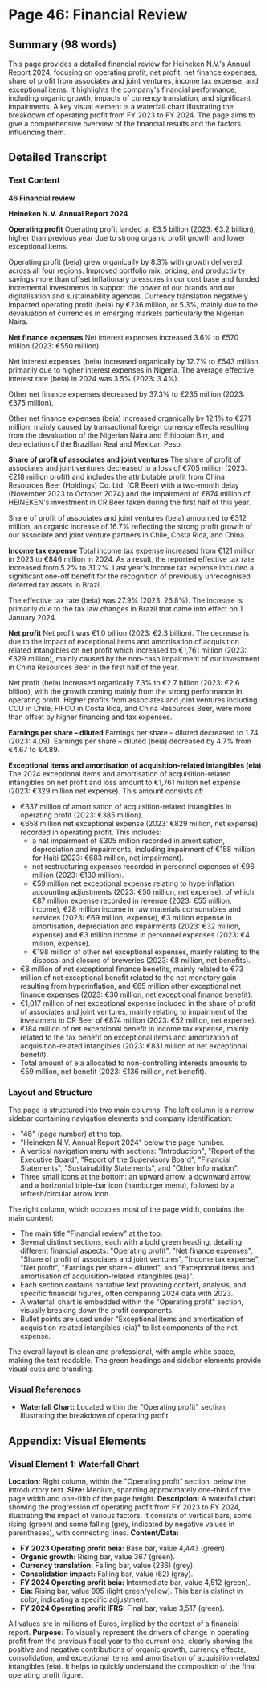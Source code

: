 # Page 46: Financial Review

## Summary (98 words)
This page provides a detailed financial review for Heineken N.V.'s Annual Report 2024, focusing on operating profit, net profit, net finance expenses, share of profit from associates and joint ventures, income tax expense, and exceptional items. It highlights the company's financial performance, including organic growth, impacts of currency translation, and significant impairments. A key visual element is a waterfall chart illustrating the breakdown of operating profit from FY 2023 to FY 2024. The page aims to give a comprehensive overview of the financial results and the factors influencing them.

## Detailed Transcript

### Text Content

**46 Financial review**

**Heineken N.V.**
**Annual Report 2024**

**Operating profit**
Operating profit landed at €3.5 billion (2023: €3.2 billion), higher than previous year due to strong organic profit growth and lower exceptional items.

Operating profit (beia) grew organically by 8.3% with growth delivered across all four regions. Improved portfolio mix, pricing, and productivity savings more than offset inflationary pressures in our cost base and funded incremental investments to support the power of our brands and our digitalisation and sustainability agendas. Currency translation negatively impacted operating profit (beia) by €236 million, or 5.3%, mainly due to the devaluation of currencies in emerging markets particularly the Nigerian Naira.

**Net finance expenses**
Net interest expenses increased 3.6% to €570 million (2023: €550 million).

Net interest expenses (beia) increased organically by 12.7% to €543 million primarily due to higher interest expenses in Nigeria. The average effective interest rate (beia) in 2024 was 3.5% (2023: 3.4%).

Other net finance expenses decreased by 37.3% to €235 million (2023: €375 million).

Other net finance expenses (beia) increased organically by 12.1% to €271 million, mainly caused by transactional foreign currency effects resulting from the devaluation of the Nigerian Naira and Ethiopian Birr, and depreciation of the Brazilian Real and Mexican Peso.

**Share of profit of associates and joint ventures**
The share of profit of associates and joint ventures decreased to a loss of €705 million (2023: €218 million profit) and includes the attributable profit from China Resources Beer (Holdings) Co. Ltd. (CR Beer) with a two-month delay (November 2023 to October 2024) and the impairment of €874 million of HEINEKEN's investment in CR Beer taken during the first half of this year.

Share of profit of associates and joint ventures (beia) amounted to €312 million, an organic increase of 16.7% reflecting the strong profit growth of our associate and joint venture partners in Chile, Costa Rica, and China.

**Income tax expense**
Total income tax expense increased from €121 million in 2023 to €846 million in 2024. As a result, the reported effective tax rate increased from 5.2% to 31.2%. Last year's income tax expense included a significant one-off benefit for the recognition of previously unrecognised deferred tax assets in Brazil.

The effective tax rate (beia) was 27.9% (2023: 26.8%). The increase is primarily due to the tax law changes in Brazil that came into effect on 1 January 2024.

**Net profit**
Net profit was €1.0 billion (2023: €2.3 billion). The decrease is due to the impact of exceptional items and amortisation of acquisition related intangibles on net profit which increased to €1,761 million (2023: €329 million), mainly caused by the non-cash impairment of our investment in China Resources Beer in the first half of the year.

Net profit (beia) increased organically 7.3% to €2.7 billion (2023: €2.6 billion), with the growth coming mainly from the strong performance in operating profit. Higher profits from associates and joint ventures including CCU in Chile, FIFCO in Costa Rica, and China Resources Beer, were more than offset by higher financing and tax expenses.

**Earnings per share – diluted**
Earnings per share – diluted decreased to 1.74 (2023: 4.09). Earnings per share – diluted (beia) decreased by 4.7% from €4.67 to €4.89.

**Exceptional items and amortisation of acquisition-related intangibles (eia)**
The 2024 exceptional items and amortisation of acquisition-related intangibles on net profit and loss amount to €1,761 million net expense (2023: €329 million net expense). This amount consists of:
* €337 million of amortisation of acquisition-related intangibles in operating profit (2023: €385 million).
* €658 million net exceptional expense (2023: €829 million, net expense) recorded in operating profit. This includes:
    * a net impairment of €305 million recorded in amortisation, depreciation and impairments, including impairment of €158 million for Haiti (2023: €683 million, net impairment).
    * net restructuring expenses recorded in personnel expenses of €96 million (2023: €130 million).
    * €59 million net exceptional expense relating to hyperinflation accounting adjustments (2023: €50 million, net expense), of which €87 million expense recorded in revenue (2023: €55 million, income), €28 million income in raw materials consumables and services (2023: €69 million, expense), €3 million expense in amortisation, depreciation and impairments (2023: €32 million, expense) and €3 million income in personnel expenses (2023: €4 million, expense).
    * €198 million of other net exceptional expenses, mainly relating to the disposal and closure of breweries (2023: €8 million, net benefits).
* €8 million of net exceptional finance benefits, mainly related to €73 million of net exceptional benefit related to the net monetary gain resulting from hyperinflation, and €65 million other exceptional net finance expenses (2023: €30 million, net exceptional finance benefit).
* €1,017 million of net exceptional expense included in the share of profit of associates and joint ventures, mainly relating to impairment of the investment in CR Beer of €874 million (2023: €52 million, net expense).
* €184 million of net exceptional benefit in income tax expense, mainly related to the tax benefit on exceptional items and amortization of acquisition-related intangibles (2023: €831 million of net exceptional benefit).
* Total amount of eia allocated to non-controlling interests amounts to €59 million, net benefit (2023: €136 million, net benefit).

### Layout and Structure
The page is structured into two main columns.
The left column is a narrow sidebar containing navigation elements and company identification:
- "46" (page number) at the top.
- "Heineken N.V. Annual Report 2024" below the page number.
- A vertical navigation menu with sections: "Introduction", "Report of the Executive Board", "Report of the Supervisory Board", "Financial Statements", "Sustainability Statements", and "Other Information".
- Three small icons at the bottom: an upward arrow, a downward arrow, and a horizontal triple-bar icon (hamburger menu), followed by a refresh/circular arrow icon.

The right column, which occupies most of the page width, contains the main content:
- The main title "Financial review" at the top.
- Several distinct sections, each with a bold green heading, detailing different financial aspects: "Operating profit", "Net finance expenses", "Share of profit of associates and joint ventures", "Income tax expense", "Net profit", "Earnings per share – diluted", and "Exceptional items and amortisation of acquisition-related intangibles (eia)".
- Each section contains narrative text providing context, analysis, and specific financial figures, often comparing 2024 data with 2023.
- A waterfall chart is embedded within the "Operating profit" section, visually breaking down the profit components.
- Bullet points are used under "Exceptional items and amortisation of acquisition-related intangibles (eia)" to list components of the net expense.

The overall layout is clean and professional, with ample white space, making the text readable. The green headings and sidebar elements provide visual cues and branding.

### Visual References
- **Waterfall Chart:** Located within the "Operating profit" section, illustrating the breakdown of operating profit.

## Appendix: Visual Elements

### Visual Element 1: Waterfall Chart
**Location:** Right column, within the "Operating profit" section, below the introductory text.
**Size:** Medium, spanning approximately one-third of the page width and one-fifth of the page height.
**Description:** A waterfall chart showing the progression of operating profit from FY 2023 to FY 2024, illustrating the impact of various factors. It consists of vertical bars, some rising (green) and some falling (grey, indicated by negative values in parentheses), with connecting lines.
**Content/Data:**
- **FY 2023 Operating profit beia:** Base bar, value 4,443 (green).
- **Organic growth:** Rising bar, value 367 (green).
- **Currency translation:** Falling bar, value (236) (grey).
- **Consolidation impact:** Falling bar, value (62) (grey).
- **FY 2024 Operating profit beia:** Intermediate bar, value 4,512 (green).
- **Eia:** Rising bar, value 995 (light green/yellow). This bar is distinct in color, indicating a specific adjustment.
- **FY 2024 Operating profit IFRS:** Final bar, value 3,517 (green).

All values are in millions of Euros, implied by the context of a financial report.
**Purpose:** To visually represent the drivers of change in operating profit from the previous fiscal year to the current one, clearly showing the positive and negative contributions of organic growth, currency effects, consolidation, and exceptional items and amortisation of acquisition-related intangibles (eia). It helps to quickly understand the composition of the final operating profit figure.
